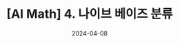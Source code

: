 ---
title: "[AI Math] 4. 나이브 베이즈 분류"
excerpt: "나이브 베이즈 분류 정리 based on d2l"

categories: "math"
tags:
    - Naive Bayes
toc: true  
toc_sticky: true
toc_label: "Contents In Page"
author_profile: true
use_math: true

date: 2024-04-08
---